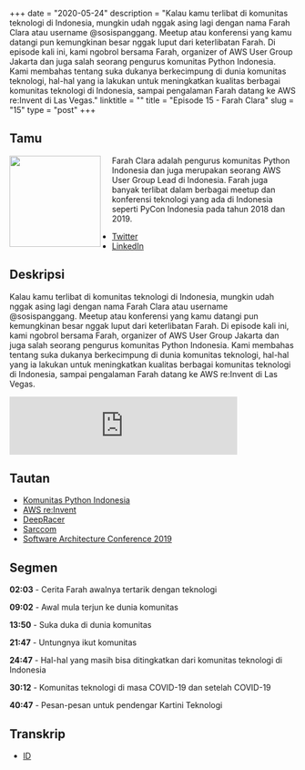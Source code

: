 +++
date = "2020-05-24"
description = "Kalau kamu terlibat di komunitas teknologi di Indonesia, mungkin udah nggak asing lagi dengan nama Farah Clara atau username @sosispanggang. Meetup atau konferensi yang kamu datangi pun kemungkinan besar nggak luput dari keterlibatan Farah. Di episode kali ini, kami ngobrol bersama Farah, organizer of AWS User Group Jakarta dan juga salah seorang pengurus komunitas Python Indonesia. Kami membahas tentang suka dukanya berkecimpung di dunia komunitas teknologi, hal-hal yang ia lakukan untuk meningkatkan kualitas berbagai komunitas teknologi di Indonesia, sampai pengalaman Farah datang ke AWS re:Invent di Las Vegas."
linktitle = ""
title = "Episode 15 - Farah Clara"
slug = "15"
type = "post"
+++

## Tamu
<img style="float: left; width: 160px; margin-right: 20px;" src="/img/ep15.jpg">

Farah Clara adalah pengurus komunitas Python Indonesia dan juga merupakan seorang AWS User Group Lead di Indonesia. Farah juga banyak terlibat dalam berbagai meetup dan konferensi teknologi yang ada di Indonesia seperti PyCon Indonesia pada tahun 2018 dan 2019. 

- [Twitter](https://twitter.com/sosispanggang)
- [LinkedIn](https://www.linkedin.com/in/farahclara/)

## Deskripsi 
Kalau kamu terlibat di komunitas teknologi di Indonesia, mungkin udah nggak asing lagi dengan nama Farah Clara atau username @sosispanggang. Meetup atau konferensi yang kamu datangi pun kemungkinan besar nggak luput dari keterlibatan Farah. Di episode kali ini, kami ngobrol bersama Farah, organizer of AWS User Group Jakarta dan juga salah seorang pengurus komunitas Python Indonesia. Kami membahas tentang suka dukanya berkecimpung di dunia komunitas teknologi, hal-hal yang ia lakukan untuk meningkatkan kualitas berbagai komunitas teknologi di Indonesia, sampai pengalaman Farah datang ke AWS re:Invent di Las Vegas.

<iframe src="https://anchor.fm/kartini-teknologi/embed/episodes/Episode-15---Ngobrolin-Komunitas-Teknologi-bersama-Farah-Clara-eeg5sf" height="102px" width="400px" frameborder="0" scrolling="no"></iframe>

## Tautan
- [Komunitas Python Indonesia](http://www.python.or.id/)
- [AWS re:Invent](https://reinvent.awsevents.com)
- [DeepRacer](https://aws.amazon.com/deepracer/league/)
- [Sarccom](https://sarccom.org/)
- [Software Architecture Conference 2019](https://conference.sarccom.org/)

## Segmen
**02:03** - Cerita Farah awalnya tertarik dengan teknologi

**09:02** - Awal mula terjun ke dunia komunitas

**13:50** - Suka duka di dunia komunitas

**21:47** - Untungnya ikut komunitas

**24:47** - Hal-hal yang masih bisa ditingkatkan dari komunitas teknologi di Indonesia

**30:12** - Komunitas teknologi di masa COVID-19 dan setelah COVID-19

**40:47** - Pesan-pesan untuk pendengar Kartini Teknologi

## Transkrip
- [ID](transcript)
